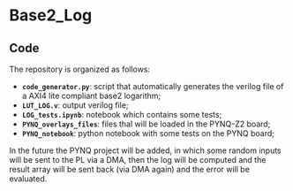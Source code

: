 # Base2_Log  

 ## Code 

The repository is organized as follows:
- **`code_generator.py`**: script that automatically generates the verilog file of a AXI4 lite compliant base2 logarithm;
- **`LUT_LOG.v`**: output verilog file;
- **`LOG_tests.ipynb`**: notebook which contains some tests;  
- **`PYNQ_overlays_files`**: files thal will be loaded in the PYNQ-Z2 board;
- **`PYNQ_notebook`**: python notebook with some tests on the PYNQ board;  

In the future the PYNQ project will be added, in which some random inputs will be sent to the PL via a DMA, then the log will be computed and the result array will be sent back (via DMA again) and the error will be evaluated.
